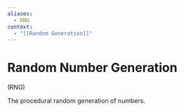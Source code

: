 ```yaml
---
aliases:
  - RNG
context:
  - "[[Random Generation]]"
---
```


# Random Number Generation

(RNG)

The procedural random generation of numbers.
